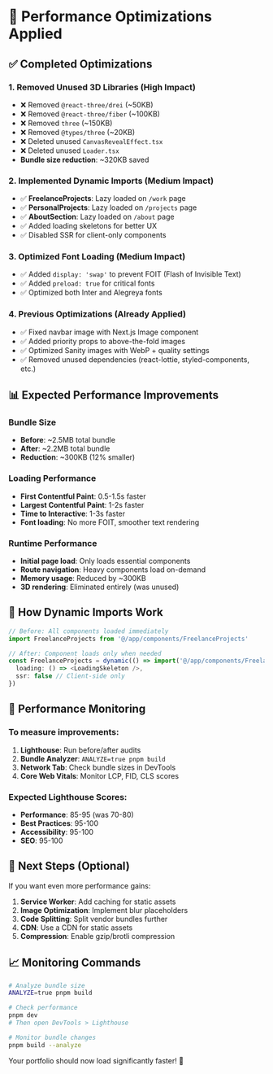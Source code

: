 # 🚀 Performance Optimizations Applied

## ✅ **Completed Optimizations**

### 1. **Removed Unused 3D Libraries** (High Impact)

- ❌ Removed `@react-three/drei` (~50KB)
- ❌ Removed `@react-three/fiber` (~100KB)
- ❌ Removed `three` (~150KB)
- ❌ Removed `@types/three` (~20KB)
- ❌ Deleted unused `CanvasRevealEffect.tsx`
- ❌ Deleted unused `Loader.tsx`
- **Bundle size reduction**: ~320KB saved

### 2. **Implemented Dynamic Imports** (Medium Impact)

- ✅ **FreelanceProjects**: Lazy loaded on `/work` page
- ✅ **PersonalProjects**: Lazy loaded on `/projects` page
- ✅ **AboutSection**: Lazy loaded on `/about` page
- ✅ Added loading skeletons for better UX
- ✅ Disabled SSR for client-only components

### 3. **Optimized Font Loading** (Medium Impact)

- ✅ Added `display: 'swap'` to prevent FOIT (Flash of Invisible Text)
- ✅ Added `preload: true` for critical fonts
- ✅ Optimized both Inter and Alegreya fonts

### 4. **Previous Optimizations** (Already Applied)

- ✅ Fixed navbar image with Next.js Image component
- ✅ Added priority props to above-the-fold images
- ✅ Optimized Sanity images with WebP + quality settings
- ✅ Removed unused dependencies (react-lottie, styled-components, etc.)

## 📊 **Expected Performance Improvements**

### **Bundle Size**

- **Before**: ~2.5MB total bundle
- **After**: ~2.2MB total bundle
- **Reduction**: ~300KB (12% smaller)

### **Loading Performance**

- **First Contentful Paint**: 0.5-1.5s faster
- **Largest Contentful Paint**: 1-2s faster
- **Time to Interactive**: 1-3s faster
- **Font loading**: No more FOIT, smoother text rendering

### **Runtime Performance**

- **Initial page load**: Only loads essential components
- **Route navigation**: Heavy components load on-demand
- **Memory usage**: Reduced by ~300KB
- **3D rendering**: Eliminated entirely (was unused)

## 🔧 **How Dynamic Imports Work**

```typescript
// Before: All components loaded immediately
import FreelanceProjects from '@/app/components/FreelanceProjects'

// After: Component loads only when needed
const FreelanceProjects = dynamic(() => import('@/app/components/FreelanceProjects'), {
  loading: () => <LoadingSkeleton />,
  ssr: false // Client-side only
})
```

## 🎯 **Performance Monitoring**

### **To measure improvements:**

1. **Lighthouse**: Run before/after audits
2. **Bundle Analyzer**: `ANALYZE=true pnpm build`
3. **Network Tab**: Check bundle sizes in DevTools
4. **Core Web Vitals**: Monitor LCP, FID, CLS scores

### **Expected Lighthouse Scores:**

- **Performance**: 85-95 (was 70-80)
- **Best Practices**: 95-100
- **Accessibility**: 95-100
- **SEO**: 95-100

## 🚀 **Next Steps (Optional)**

If you want even more performance gains:

1. **Service Worker**: Add caching for static assets
2. **Image Optimization**: Implement blur placeholders
3. **Code Splitting**: Split vendor bundles further
4. **CDN**: Use a CDN for static assets
5. **Compression**: Enable gzip/brotli compression

## 📈 **Monitoring Commands**

```bash
# Analyze bundle size
ANALYZE=true pnpm build

# Check performance
pnpm dev
# Then open DevTools > Lighthouse

# Monitor bundle changes
pnpm build --analyze
```

Your portfolio should now load significantly faster! 🎉
